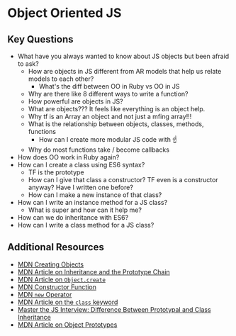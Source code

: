 # Object Oriented JS

## Key Questions
* What have you always wanted to know about JS objects but been afraid to ask?
  * How are objects in JS different from AR models that help us relate models to each other?
    * What's the diff between OO in Ruby vs OO in JS
  * Why are there like 8 different ways to write a function?
  * How powerful are objects in JS?
  * What are objects??? It feels like everything is an object help.
  * Why tf is an Array an object and not just a mfing array!!!
  * What is the relationship between objects, classes, methods, functions
    * How can I create more modular JS code with ☝️
  * Why do most functions take / become callbacks
* How does OO work in Ruby again?
* How can I create a class using ES6 syntax?
  * TF is the prototype
  * How can I give that class a constructor? TF even is a constructor anyway? Have I written one before?
  * How can I make a new instance of that class?
* How can I write an instance method for a JS class?
  * What is super and how can it help me?
* How can we do inheritance with ES6?
* How can I write a class method for a JS class?

## Additional Resources
- [MDN Creating Objects](https://developer.mozilla.org/en-US/docs/Web/JavaScript/Reference/Operators/Object_initializer)
- [MDN Article on Inheritance and the Prototype Chain](https://developer.mozilla.org/en-US/docs/Web/JavaScript/Inheritance_and_the_prototype_chain)
- [MDN Article on `Object.create`](https://developer.mozilla.org/en-US/docs/Web/JavaScript/Reference/Global_Objects/Object/create)
- [MDN Constructor Function](https://developer.mozilla.org/en-US/docs/Web/JavaScript/Reference/Global_Objects/Object/constructor)
- [MDN `new` Operator](https://developer.mozilla.org/en-US/docs/Web/JavaScript/Reference/Operators/new)
- [MDN Article on the `class` keyword](https://developer.mozilla.org/en-US/docs/Web/JavaScript/Reference/Classes)
- [Master the JS Interview: Difference Between Prototypal and Class Inheritance](https://medium.com/javascript-scene/master-the-javascript-interview-what-s-the-difference-between-class-prototypal-inheritance-e4cd0a7562e9)
- [MDN Article on Object Prototypes](https://developer.mozilla.org/en-US/docs/Learn/JavaScript/Objects/Object_prototypes)
